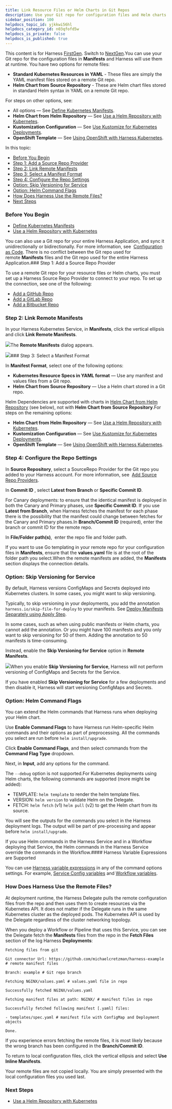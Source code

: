 ```yaml
---
title: Link Resource Files or Helm Charts in Git Repos
description: Use your Git repo for configuration files and Helm charts.
sidebar_position: 100
helpdocs_topic_id: yjkkwi56hl
helpdocs_category_id: n03qfofd5w
helpdocs_is_private: false
helpdocs_is_published: true
---
```


This content is for Harness [FirstGen](/article/1fjmm4by22). Switch to [NextGen](/category/qfj6m1k2c4).You can use your Git repo for the configuration files in **Manifests** and Harness will use them at runtime. You have two options for remote files:

* **Standard Kubernetes Resources in YAML** - These files are simply the YAML manifest files stored on a remote Git repo.
* **Helm Chart from Source Repository** - These are Helm chart files stored in standard Helm syntax in YAML on a remote Git repo.

For steps on other options, see:

* All options — See [Define Kubernetes Manifests](/article/2j2vi5oxrq-define-kubernetes-manifests).
* **Helm Chart from Helm Repository** — See [Use a Helm Repository with Kubernetes](/article/hddm3rgf1y-use-a-helm-repository-with-kubernetes).
* **Kustomization Configuration** — See [Use Kustomize for Kubernetes Deployments](/article/zrz7nstjha-use-kustomize-for-kubernetes-deployments).
* **OpenShift Template** — See [Using OpenShift with Harness Kubernetes](/article/p756zrn9vc-using-open-shift-with-harness-kubernetes).

In this topic:

* [Before You Begin](#before_you_begin)
* [Step 1: Add a Source Repo Provider](#step_1_add_a_source_repo_provider)
* [Step 2: Link Remote Manifests](#step_2_link_remote_manifests)
* [Step 3: Select a Manifest Format](#step_3_select_a_manifest_format)
* [Step 4: Configure the Repo Settings](#step_4_configure_the_repo_settings)
* [Option: Skip Versioning for Service](https://docs.harness.io/article/yjkkwi56hl-link-resource-files-or-helm-charts-in-git-repos#option_skip_versioning_for_service)
* [Option: Helm Command Flags](#option_helm_command_flags)
* [How Does Harness Use the Remote Files?](#how_does_harness_use_the_remote_files)
* [Next Steps](#next_steps)

### Before You Begin

* [Define Kubernetes Manifests](/article/2j2vi5oxrq-define-kubernetes-manifests)
* [Use a Helm Repository with Kubernetes](/article/hddm3rgf1y-use-a-helm-repository-with-kubernetes)

You can also use a Git repo for your entire Harness Application, and sync it unidirectionally or bidirectionally. For more information, see  [Configuration as Code](/article/htvzryeqjw-configuration-as-code). There is no conflict between the Git repo used for remote **Manifests** files and the Git repo used for the entire Harness Application.### Step 1: Add a Source Repo Provider

To use a remote Git repo for your resource files or Helm charts, you must set up a Harness Source Repo Provider to connect to your repo. To set up the connection, see one of the following:

* [Add a GitHub Repo](/article/sip9rr6ogy-add-github-repo)
* [Add a GitLab Repo](/article/od1u7t4vgq-add-a-gitlab-repo)
* [Add a Bitbucket Repo](/article/etl0yejzsm-add-bitbucket-repo)

### Step 2: Link Remote Manifests

In your Harness Kubernetes Service, in **Manifests**, click the vertical ellipsis and click **Link Remote Manifests**.

![](./static/link-resource-files-or-helm-charts-in-git-repos-203.png)The **Remote Manifests** dialog appears.

![](./static/link-resource-files-or-helm-charts-in-git-repos-204.png)### Step 3: Select a Manifest Format

In **Manifest Format**, select one of the following options:

* **Kubernetes Resource Specs in YAML format** — Use any manifest and values files from a Git repo.
* **Helm Chart from Source Repository** — Use a Helm chart stored in a Git repo.

Helm Dependencies are supported with charts in [Helm Chart from Helm Repository](/article/hddm3rgf1y-use-a-helm-repository-with-kubernetes) (see below), not with **Helm Chart from Source Repository**.For steps on the remaining options:

* **Helm Chart from Helm Repository** — See [Use a Helm Repository with Kubernetes](/article/hddm3rgf1y-use-a-helm-repository-with-kubernetes).
* **Kustomization Configuration** — See [Use Kustomize for Kubernetes Deployments](/article/zrz7nstjha-use-kustomize-for-kubernetes-deployments).
* **OpenShift Template** — See [Using OpenShift with Harness Kubernetes](/article/p756zrn9vc-using-open-shift-with-harness-kubernetes).

### Step 4: Configure the Repo Settings

In **Source Repository**, select a SourceRepo Provider for the Git repo you added to your Harness account. For more information, see  [Add Source Repo Providers](/article/ay9hlwbgwa-add-source-repo-providers).

In **Commit ID** , select **Latest from Branch** or **Specific Commit ID**.

For Canary deployments: to ensure that the identical manifest is deployed in both the Canary and Primary phases, use **Specific Commit ID**. If you use **Latest from Branch**, when Harness fetches the manifest for each phase there is the possibility that the manifest could change between fetches for the Canary and Primary phases.In **Branch/Commit ID** (required), enter the branch or commit ID for the remote repo.

In **File/Folder path(s)**,  enter the repo file and folder path.

If you want to use Go templating in your remote repo for your configuration files in **Manifests**, ensure that the **values.yaml** file is at the root of the folder path you select.When the remote manifests are added, the **Manifests** section displays the connection details.

### Option: Skip Versioning for Service

By default, Harness versions ConfigMaps and Secrets deployed into Kubernetes clusters. In some cases, you might want to skip versioning.

Typically, to skip versioning in your deployments, you add the annotation `harness.io/skip-file-for-deploy` to your manifests. See [Deploy Manifests Separately using Apply Step](/article/4vjgmjcj6z-deploy-manifests-separately-using-apply-step).

In some cases, such as when using public manifests or Helm charts, you cannot add the annotation. Or you might have 100 manifests and you only want to skip versioning for 50 of them. Adding the annotation to 50 manifests is time-consuming.

Instead, enable the **Skip Versioning for Service** option in **Remote Manifests**.

![](./static/link-resource-files-or-helm-charts-in-git-repos-205.png)When you enable **Skip Versioning for Service**, Harness will not perform versioning of ConfigMaps and Secrets for the Service.

If you have enabled **Skip Versioning for Service** for a few deployments and then disable it, Harness will start versioning ConfigMaps and Secrets.

### Option: Helm Command Flags

You can extend the Helm commands that Harness runs when deploying your Helm chart.

Use **Enable Command Flags** to have Harness run Helm-specific Helm commands and their options as part of preprocessing. All the commands you select are run before `helm install/upgrade`.

Click **Enable Command Flags**, and then select commands from the **Command Flag Type** dropdown.

Next, in **Input**, add any options for the command.

The `--debug` option is not supported.For Kubernetes deployments using Helm charts, the following commands are supported (more might be added):

* TEMPLATE: `helm template` to render the helm template files.
* VERSION: `helm version` to validate Helm on the Delegate.
* FETCH: `helm fetch` (v1) `helm pull` (v2) to get the Helm chart from its source.

You will see the outputs for the commands you select in the Harness deployment logs. The output will be part of pre-processing and appear before `helm install/upgrade`.

If you use Helm commands in the Harness Service and in a Workflow deploying that Service, the Helm commands in the Harness Service override the commands in the Workflow.#### Harness Variable Expressions are Supported

You can use [Harness variable expressions](/article/9dvxcegm90-variables) in any of the command options settings. For example, [Service Config variables](/article/q78p7rpx9u-add-service-level-config-variables) and [Workflow variables](/article/766iheu1bk-add-workflow-variables-new-template).

### How Does Harness Use the Remote Files?

At deployment runtime, the Harness Delegate pulls the remote configuration files from the repo and then uses them to create resources via the Kubernetes API. It does not matter if the Delegate runs in the same Kubernetes cluster as the deployed pods. The Kubernetes API is used by the Delegate regardless of the cluster networking topology.

When you deploy a Workflow or Pipeline that uses this Service, you can see the Delegate fetch the **Manifests** files from the repo in the **Fetch Files** section of the log Harness **Deployments**:


```
Fetching files from git  
    
Git connector Url: https://github.com/michaelcretzman/harness-example # remote manifest files  
    
Branch: example # Git repo branch  
    
Fetching NGINX/values.yaml # values.yaml file in repo  
    
Successfully fetched NGINX/values.yaml  
    
Fetching manifest files at path: NGINX/ # manifest files in repo  
    
Successfully fetched following manifest [.yaml] files:  
  
- templates/spec.yaml # manifest file with ConfigMap and Deployment objects  
    
Done.
```
If you experience errors fetching the remote files, it is most likely because the wrong branch has been configured in the **Branch/Commit ID**.

To return to local configuration files, click the vertical ellipsis and select **Use Inline Manifests**.

Your remote files are not copied locally. You are simply presented with the local configuration files you used last.

### Next Steps

* [Use a Helm Repository with Kubernetes](/article/hddm3rgf1y-use-a-helm-repository-with-kubernetes)

